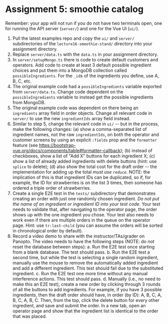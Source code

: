 # Assignment 5: smoothie catalog

Remember: your app will not run if you do not have two terminals open, one for running the API server (`server/`) and one for the Vue UI (`ui/`).

1. Pull the latest examples repo and copy the `ui/` and `server/` subdirectories of the `lecture16-smoothie-stand/` directory into your assignment directory.
2. Replace `server/data.ts` with the `data.ts` in your assignment directory.
3. In `server/setupMongo.ts` there is code to create default customers and operators. Add code to create at least 3 default possible ingredient choices and put them into a MongoDB collection called `possibleIngredients`. For the `_id`s of the ingredients you define, use A, B, C, etc.
4. The original example code had a `possibleIngredients` variable exported from `server/data.ts`. Change code dependent on the `possibleIngredients` variable to instead get the possible ingredients from MongoDB.
5. The original example code was dependent on there being an `ingredients` array field in order objects. Change all relevant code in `server/` to use the new `ingredientIds` array field instead. 
6. Similar to step 5, change the relevant code in `ui/` -- but in the process, make the following changes: (a) show a comma-separated list of ingredient names, not the raw `ingredientIds`, on both the operator and customer screens by using an explicit `:fields` prop and the `formatter` feature (see https://bootstrap-vue.org/docs/components/table#formatter-callback); (b) instead of checkboxes, show a list of "Add X" buttons for each ingredient X; (c) show a list of already added ingredients with delete buttons (hint: use `splice` to delete); (d) also show the total cost for the draft order -- the implementation for adding up the total *must use `reduce`*. NOTE: the implication of this is that ingredient IDs can be duplicated, so if, for example, the ID for strawberries is on the list 3 times, then someone has ordered a triple order of strawberries.
7. Create a single E2E test in the `tests/` subdirectory that demonstrates creating an order with just one randomly chosen ingredient. *Do not put the name of an ingredient or ingredient ID into your test code.* Your test needs to validate that, after navigating to the operator page, the order shows up with the one ingredient you chose. Your test also needs to work even if there are multiple orders in the queue on the operator page. Hint: use `tr:last-child` (you can assume the orders will be sorted in chronological order by default).
8. Record a video demo to share with the instructor/TAs/grader on Panopto. The video needs to have the following steps (NOTE: do *not* reset the database between steps):
  a. Run the E2E test once starting from a blank database. The test should pass.
  b. Run the E2E test a second time, but while the test is selecting a single random ingredient, manually use the mouse to remove the automatically added ingredient and add a different ingredient. This test should fail due to the substituted ingredient.
  c. Run the E2E test one more time without any manual interference actions. This test should pass.
  d. Manually (i.e., no need to make this an E2E test), create a new order by clicking through 3 rounds of all the buttons to add ingredients. For example, if you have 3 possible ingredients, then the draft order should have, in order (by ID): A, B, C, A, B, C, A, B, C. Then, from the top, click the delete button for every other ingredient, and save and submit the order. In a new tab, open an operator page and show that the ingredient list is identical to the order that was placed.
